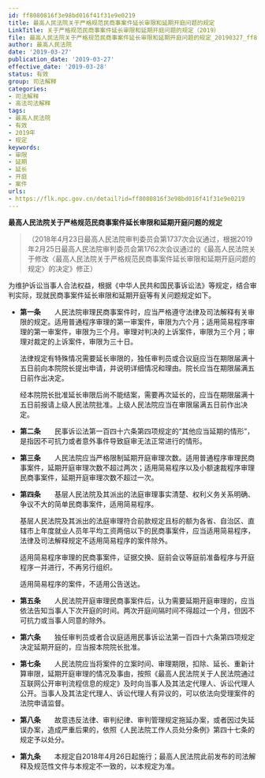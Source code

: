 ```yaml
---
id: ff8080816f3e98bd016f41f31e9e0219
title: 最高人民法院关于严格规范民商事案件延长审限和延期开庭问题的规定
LinkTitle: 关于严格规范民商事案件延长审限和延期开庭问题的规定（2019）
file: 最高人民法院关于严格规范民商事案件延长审限和延期开庭问题的规定_20190327_ff8080816f3e98bd016f41f31e9e0219.docx
author: 最高人民法院
date: '2019-03-27'
publication_date: '2019-03-27'
effective_date: '2019-03-28'
status: 有效
group: 司法解释
categories:
- 司法解释
- 高法司法解释
tags:
- 最高人民法院
- 有效
- 2019年
- 规定
keywords:
- 审限
- 延期
- 延长
- 开庭
- 案件
urls:
- https://flk.npc.gov.cn/detail?id=ff8080816f3e98bd016f41f31e9e0219
---
```


**最高人民法院关于严格规范民商事案件延长审限和延期开庭问题的规定**

> （2018年4月23日最高人民法院审判委员会第1737次会议通过，根据2019年2月25日最高人民法院审判委员会第1762次会议通过的《最高人民法院关于修改〈最高人民法院关于严格规范民商事案件延长审限和延期开庭问题的规定〉的决定》修正）

为维护诉讼当事人合法权益，根据《中华人民共和国民事诉讼法》等规定，结合审判实际，现就民商事案件延长审限和延期开庭等有关问题规定如下。

- **第一条**　　人民法院审理民商事案件时，应当严格遵守法律及司法解释有关审限的规定。适用普通程序审理的第一审案件，审限为六个月；适用简易程序审理的第一审案件，审限为三个月。审理对判决的上诉案件，审限为三个月；审理对裁定的上诉案件，审限为三十日。

  法律规定有特殊情况需要延长审限的，独任审判员或合议庭应当在期限届满十五日前向本院院长提出申请，并说明详细情况和理由。院长应当在期限届满五日前作出决定。

  经本院院长批准延长审限后尚不能结案，需要再次延长的，应当在期限届满十五日前报请上级人民法院批准。上级人民法院应当在审限届满五日前作出决定。

- **第二条**　　民事诉讼法第一百四十六条第四项规定的“其他应当延期的情形”，是指因不可抗力或者意外事件导致庭审无法正常进行的情形。

- **第三条**　　人民法院应当严格限制延期开庭审理次数。适用普通程序审理民商事案件，延期开庭审理次数不超过两次；适用简易程序以及小额速裁程序审理民商事案件，延期开庭审理次数不超过一次。

- **第四条**　　基层人民法院及其派出的法庭审理事实清楚、权利义务关系明确、争议不大的简单民商事案件，适用简易程序。

  基层人民法院及其派出的法庭审理符合前款规定且标的额为各省、自治区、直辖市上年度就业人员年平均工资两倍以下的民商事案件，应当适用简易程序，法律及司法解释规定不适用简易程序的案件除外。

  适用简易程序审理的民商事案件，证据交换、庭前会议等庭前准备程序与开庭程序一并进行，不再另行组织。

  适用简易程序的案件，不适用公告送达。

- **第五条**　　人民法院开庭审理民商事案件后，认为需要延期开庭审理的，应当依法告知当事人下次开庭的时间。两次开庭间隔时间不得超过一个月，但因不可抗力或当事人同意的除外。

- **第六条**　　独任审判员或者合议庭适用民事诉讼法第一百四十六条第四项规定决定延期开庭的，应当报本院院长批准。

- **第七条**　　人民法院应当将案件的立案时间、审理期限，扣除、延长、重新计算审限，延期开庭审理的情况及事由，按照《最高人民法院关于人民法院通过互联网公开审判流程信息的规定》及时向当事人及其法定代理人、诉讼代理人公开。当事人及其法定代理人、诉讼代理人有异议的，可以依法向受理案件的法院申请监督。

- **第八条**　　故意违反法律、审判纪律、审判管理规定拖延办案，或者因过失延误办案，造成严重后果的，依照《人民法院工作人员处分条例》第四十七条的规定予以处分。

- **第九条**　　本规定自2018年4月26日起施行；最高人民法院此前发布的司法解释及规范性文件与本规定不一致的，以本规定为准。

